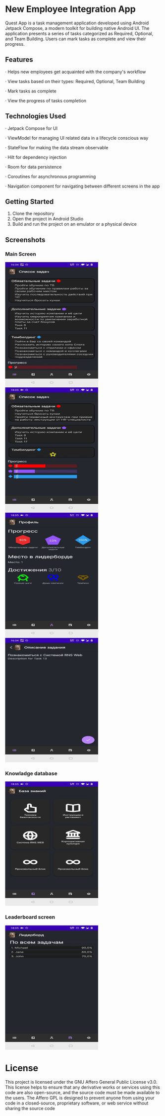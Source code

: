 # New Employee Integration App
Quest App is a task management application developed using Android Jetpack Compose, a modern toolkit for building native Android UI. The application presents a series of tasks categorized as Required, Optional, and Team Building. Users can mark tasks as complete and view their progress.

## Features
‧ Helps new employees get acquainted with the company's workflow

‧ View tasks based on their types: Required, Optional, Team Building

‧ Mark tasks as complete

‧ View the progress of tasks completion

## Technologies Used
‧ Jetpack Compose for UI

‧ ViewModel for managing UI related data in a lifecycle conscious way

‧ StateFlow for making the data stream observable

‧ Hilt for dependency injection

‧ Room for data persistence

‧ Coroutines for asynchronous programming

‧ Navigation component for navigating between different screens in the app

## Getting Started
1. Clone the repository
2. Open the project in Android Studio
3. Build and run the project on an emulator or a physical device

## Screenshots

### Main Screen
<img src="https://github.com/ArtemZolotukh1n/NewEmployeeIntegrationApp/blob/master/app/src/main/res/drawable/first.jpg" width="300" height="400" alt="test image 1">

<img src="https://github.com/ArtemZolotukh1n/NewEmployeeIntegrationApp/blob/master/app/src/main/res/drawable/second.jpg" width="300" height="400" alt="test image 2">

<img src="https://github.com/ArtemZolotukh1n/NewEmployeeIntegrationApp/blob/master/app/src/main/res/drawable/third.jpg" width="300" height="400" alt="test image 3">

<img src="https://github.com/ArtemZolotukh1n/NewEmployeeIntegrationApp/blob/master/app/src/main/res/drawable/fourth.jpg" width="300" height="400" alt="test image 4">

### Knowladge database
<img src="https://github.com/ArtemZolotukh1n/NewEmployeeIntegrationApp/blob/master/app/src/main/res/drawable/fifth.jpg" width="300" height="400" alt="test image 5">

### Leaderboard screen
<img src="https://github.com/ArtemZolotukh1n/NewEmployeeIntegrationApp/blob/master/app/src/main/res/drawable/sixs.jpg" width="300" height="400" alt="test image 6">

# License
This project is licensed under the GNU Affero General Public License v3.0. This license helps to ensure that any derivative works or services using this code are also open-source, and the source code must be made available to the users. The Affero GPL is designed to prevent anyone from using your code in a closed-source, proprietary software, or web service without sharing the source code
